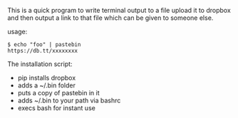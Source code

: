 This is a quick program to write terminal output to a file
upload it to dropbox and then output a link to that file
which can be given to someone else.

usage:
```
$ echo "foo" | pastebin
https://db.tt/xxxxxxxx
```

The installation script:
* pip installs dropbox
* adds a ~/.bin folder
* puts a copy of pastebin in it
* adds ~/.bin to your path via bashrc
* execs bash for instant use
